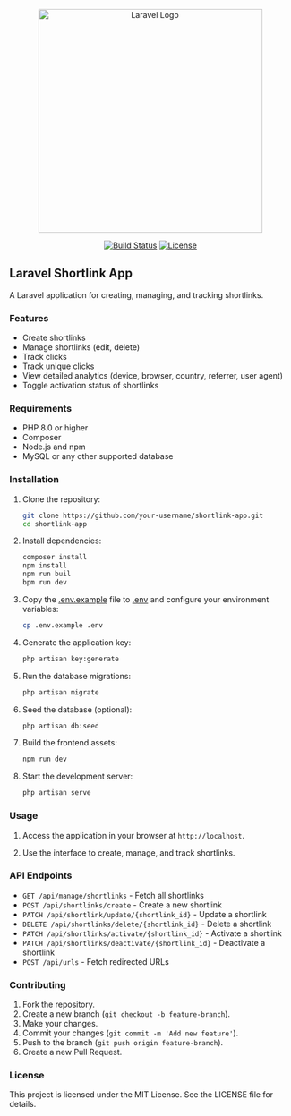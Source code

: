 <p align="center"><a href="https://laravel.com" target="_blank"><img src="https://raw.githubusercontent.com/laravel/art/master/logo-lockup/5%20SVG/2%20CMYK/1%20Full%20Color/laravel-logolockup-cmyk-red.svg" width="400" alt="Laravel Logo"></a></p>

<p align="center">
<a href="https://github.com/laravel/framework/actions"><img src="https://github.com/laravel/framework/workflows/tests/badge.svg" alt="Build Status"></a>
<a href="https://packagist.org/packages/laravel/framework"><img src="https://poser.pugx.org/laravel/framework/license.svg" alt="License"></a>
</p>

## Laravel Shortlink App

A Laravel application for creating, managing, and tracking shortlinks.

### Features

-   Create shortlinks
-   Manage shortlinks (edit, delete)
-   Track clicks
-   Track unique clicks
-   View detailed analytics (device, browser, country, referrer, user agent)
-   Toggle activation status of shortlinks

### Requirements

-   PHP 8.0 or higher
-   Composer
-   Node.js and npm
-   MySQL or any other supported database

### Installation

1. Clone the repository:

    ```sh
    git clone https://github.com/your-username/shortlink-app.git
    cd shortlink-app
    ```

2. Install dependencies:

    ```sh
    composer install
    npm install
    npm run buil
    bpm run dev
    ```

3. Copy the [.env.example](http://_vscodecontentref_/2) file to [.env](http://_vscodecontentref_/3) and configure your environment variables:

    ```sh
    cp .env.example .env
    ```

4. Generate the application key:

    ```sh
    php artisan key:generate
    ```

5. Run the database migrations:

    ```sh
    php artisan migrate
    ```

6. Seed the database (optional):

    ```sh
    php artisan db:seed
    ```

7. Build the frontend assets:

    ```sh
    npm run dev
    ```

8. Start the development server:

    ```sh
    php artisan serve
    ```

### Usage

1. Access the application in your browser at `http://localhost`.

2. Use the interface to create, manage, and track shortlinks.

### API Endpoints

-   `GET /api/manage/shortlinks` - Fetch all shortlinks
-   `POST /api/shortlinks/create` - Create a new shortlink
-   `PATCH /api/shortlink/update/{shortlink_id}` - Update a shortlink
-   `DELETE /api/shortlinks/delete/{shortlink_id}` - Delete a shortlink
-   `PATCH /api/shortlinks/activate/{shortlink_id}` - Activate a shortlink
-   `PATCH /api/shortlinks/deactivate/{shortlink_id}` - Deactivate a shortlink
-   `POST /api/urls` - Fetch redirected URLs

### Contributing

1. Fork the repository.
2. Create a new branch (`git checkout -b feature-branch`).
3. Make your changes.
4. Commit your changes (`git commit -m 'Add new feature'`).
5. Push to the branch (`git push origin feature-branch`).
6. Create a new Pull Request.

### License

This project is licensed under the MIT License. See the LICENSE file for details.
